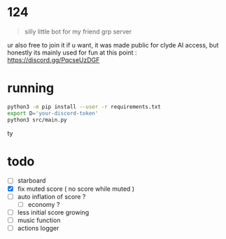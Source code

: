 # 124

> silly little bot for my friend grp server

ur also free to join it if u want, it was made public for clyde AI access,
but honestly its mainly used for fun at this point : <https://discord.gg/PqcseUzDGF>

# running

```sh
python3 -m pip install --user -r requirements.txt
export D='your-discord-token'
python3 src/main.py
```

ty

# todo

- [ ] starboard
- [x] fix muted score ( no score while muted )
- [ ] auto inflation of score ?
    - [ ] economy ?
- [ ] less initial score growing
- [ ] music function
- [ ] actions logger
